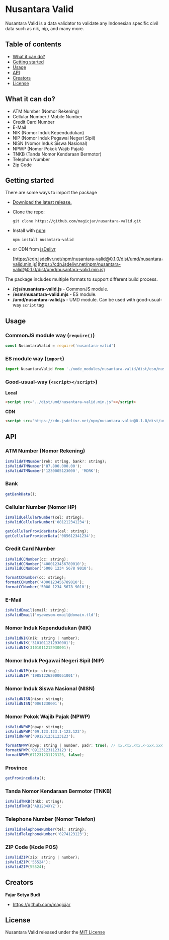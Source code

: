 # Nusantara Valid

Nusantara Valid is a data validator to validate any Indonesian specific civil data such as nik, nip, and many more.

## Table of contents

- [What it can do?](#what-it-can-do)
- [Getting started](#getting-started)
- [Usage](#usage)
- [API](#api)
- [Creators](#creators)
- [License](#license)

## What it can do?

- ATM Number (Nomor Rekening)
- Cellular Number / Mobile Number
- Credit Card Number
- E-Mail
- NIK (Nomor Induk Kependudukan)
- NIP (Nomor Induk Pegawai Negeri Sipil)
- NISN (Nomor Induk Siswa Nasional)
- NPWP (Nomor Pokok Wajib Pajak)
- TNKB (Tanda Nomor Kendaraan Bermotor)
- Telephon Number
- Zip Code

## Getting started

There are some ways to import the package
- [Download the latest release.](https://github.com/magicjar/nusantara-valid/releases)
- Clone the repo:

    `git clone https://github.com/magicjar/nusantara-valid.git`
    
- Install with [npm](https://www.npmjs.com/):
    
    `npm install nusantara-valid`

- or CDN from [jsDelivr](https://www.jsdelivr.com)

    [https://cdn.jsdelivr.net/npm/nusantara-valid@0.1.0/dist/umd/nusantara-valid.min.js](https://cdn.jsdelivr.net/npm/nusantara-valid@0.1.0/dist/umd/nusantara-valid.min.js)

The package includes multiple formats to support different build process.
- **/cjs/nusantara-valid.js** - CommonJS module.
- **/esm/nusantara-valid.mjs** - ES module.
- **/umd/nusantara-valid.js** - UMD module. Can be used with good-usual-way `script` tag

## Usage

### CommonJS module way (`require()`)
``` javascript
const NusantaraValid = require('nusantara-valid')
```

### ES module way (`import`)
``` javascript
import NusantaraValid from './node_modules/nusantara-valid/dist/esm/nusantara-valid.mjs'
```

### Good-usual-way (`<script></script>`)

**Local**
``` html
<script src="../dist/umd/nusantara-valid.min.js"></script>
```

**CDN**
``` html
<script src="https://cdn.jsdelivr.net/npm/nusantara-valid@0.1.0/dist/umd/nusantara-valid.min.js"></script>
```

## API

### ATM Number (Nomor Rekening)
``` javascript
isValidATMNumber(rek: string, bank?: string);
isValidATMNumber('87.800.000.00');
isValidATMNumber('1230005123000', 'MDRK');
```

### Bank
``` javascript
getBankData();
```

### Cellular Number (Nomor HP)
``` javascript
isValidCellularNumber(cel: string);
isValidCellularNumber('081212341234');

getCellularProviderData(cel: string);
getCellularProviderData('085612341234');
```

### Credit Card Number
``` javascript
isValidCCNumber(cc: string);
isValidCCNumber('4000123456789010');
isValidCCNumber('5000 1234 5678 9010');

formatCCNumber(cc: string);
formatCCNumber('4000123456789010');
formatCCNumber('5000 1234 5678 9010');
```

### E-Mail
``` javascript
isValidEmail(email: string);
isValidEmail('myawesom-email@domain.tld');
```

### Nomor Induk Kependudukan (NIK)
``` javascript
isValidNIK(nik: string | number);
isValidNIK('3101011212930001');
isValidNIK(3101011212930001);
```

### Nomor Induk Pegawai Negeri Sipil (NIP)
``` javascript
isValidNIP(nip: string);
isValidNIP('198512262000051001');
```

### Nomor Induk Siswa Nasional (NISN)
``` javascript
isValidNISN(nisn: string);
isValidNISN('0061230001');
```

### Nomor Pokok Wajib Pajak (NPWP)
``` javascript
isValidNPWP(npwp: string);
isValidNPWP('09.123.123.1-123.123');
isValidNPWP('091231231123123');

formatNPWP(npwp: string | number, pad?: true); // xx.xxx.xxx.x-xxx.xxx
formatNPWP('091231231123123');
formatNPWP(671231231123123, false);
```

### Province
``` javascript
getProvinceData();
```

### Tanda Nomor Kendaraan Bermotor (TNKB)
``` javascript
isValidTNKB(tnkb: string);
isValidTNKB('AB1234XYZ');
```

### Telephone Number (Nomor Telefon)
``` javascript
isValidTelephoneNumber(tel: string);
isValidTelephoneNumber('0274123123');
```

### ZIP Code (Kode POS)
``` javascript
isValidZIP(zip: string | number);
isValidZIP('55524');
isValidZIP(55524);
```

## Creators

**Fajar Setya Budi**

- <https://github.com/magicjar>

## License

Nusantara Valid released under the [MIT License](https://github.com/magicjar/nusantara-valid/blob/master/LICENSE)